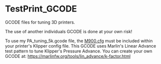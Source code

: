 # TestPrint_GCODE
GCODE files for tuning 3D printers.

The use of another individuals GCODE is done at your own risk!

To use my PA_tuning_5k.gcode file, the [M900.cfg](https://github.com/bobbleheed/Klipper_Configurations/blob/main/Voron%20V2%2C%20300/M900.cfg) must be included within your printer's Klipper config file. This GCODE uses Marlin's Linear Advance test pattern to tune Klipper's Pressure Advance. You can create your own GCODE at: https://marlinfw.org/tools/lin_advance/k-factor.html

